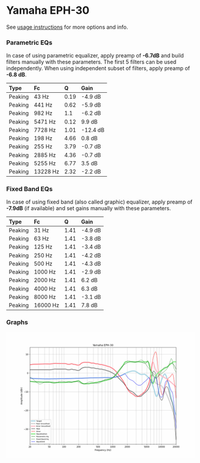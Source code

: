 # Yamaha EPH-30
See [usage instructions](https://github.com/jaakkopasanen/AutoEq#usage) for more options and info.

### Parametric EQs
In case of using parametric equalizer, apply preamp of **-6.7dB** and build filters manually
with these parameters. The first 5 filters can be used independently.
When using independent subset of filters, apply preamp of **-6.8 dB**.

| Type    | Fc       |    Q | Gain     |
|:--------|:---------|:-----|:---------|
| Peaking | 43 Hz    | 0.19 | -4.9 dB  |
| Peaking | 441 Hz   | 0.62 | -5.9 dB  |
| Peaking | 982 Hz   | 1.1  | -6.2 dB  |
| Peaking | 5471 Hz  | 0.12 | 9.9 dB   |
| Peaking | 7728 Hz  | 1.01 | -12.4 dB |
| Peaking | 198 Hz   | 4.66 | 0.8 dB   |
| Peaking | 255 Hz   | 3.79 | -0.7 dB  |
| Peaking | 2885 Hz  | 4.36 | -0.7 dB  |
| Peaking | 5255 Hz  | 6.77 | 3.5 dB   |
| Peaking | 13228 Hz | 2.32 | -2.2 dB  |

### Fixed Band EQs
In case of using fixed band (also called graphic) equalizer, apply preamp of **-7.9dB**
(if available) and set gains manually with these parameters.

| Type    | Fc       |    Q | Gain    |
|:--------|:---------|:-----|:--------|
| Peaking | 31 Hz    | 1.41 | -4.9 dB |
| Peaking | 63 Hz    | 1.41 | -3.8 dB |
| Peaking | 125 Hz   | 1.41 | -3.4 dB |
| Peaking | 250 Hz   | 1.41 | -4.2 dB |
| Peaking | 500 Hz   | 1.41 | -4.3 dB |
| Peaking | 1000 Hz  | 1.41 | -2.9 dB |
| Peaking | 2000 Hz  | 1.41 | 6.2 dB  |
| Peaking | 4000 Hz  | 1.41 | 6.3 dB  |
| Peaking | 8000 Hz  | 1.41 | -3.1 dB |
| Peaking | 16000 Hz | 1.41 | 7.8 dB  |

### Graphs
![](./Yamaha%20EPH-30.png)